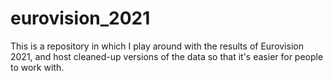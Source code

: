 # eurovision_2021

This is a repository in which I play around with the results of Eurovision 2021, and host cleaned-up versions of the data so that it's easier for people to work with.
